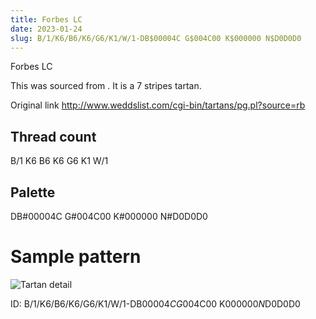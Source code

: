 ```yaml
---
title: Forbes LC
date: 2023-01-24
slug: B/1/K6/B6/K6/G6/K1/W/1-DB$00004C G$004C00 K$000000 N$D0D0D0
---
```

Forbes LC

This was sourced from <no value>.  It is a 7 stripes tartan.

Original link http://www.weddslist.com/cgi-bin/tartans/pg.pl?source=rb

## Thread count
B/1 K6 B6 K6 G6 K1 W/1

## Palette
DB#00004C G#004C00 K#000000 N#D0D0D0

# Sample pattern

![Tartan detail](tartan.png "B/1 K6 B6 K6 G6 K1 W/1 tartan")

ID: B/1/K6/B6/K6/G6/K1/W/1-DB$00004C G$004C00 K$000000 N$D0D0D0